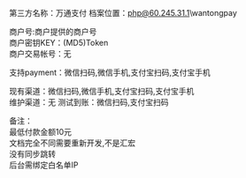 第三方名称：万通支付 
档案位置：php@60.245.31.1\wantongpay  
 
商户号:商户提供的商户号  
商户密钥KEY：(MD5)Token  
商户交易帐号：无  
 
支持payment：微信扫码,微信手机,支付宝扫码,支付宝手机  
 
现有渠道：微信扫码,微信手机,支付宝扫码,支付宝手机  
维护渠道：无 
测试到账：微信扫码,支付宝扫码  
 
备注：  
最低付款金额10元  
文档完全不同需要重新开发,不是汇宏    
没有同步跳转  
后台需绑定白名单IP  